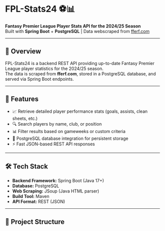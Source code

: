 # FPL-Stats24 ⚽📊
**Fantasy Premier League Player Stats API for the 2024/25 Season**  
Built with **Spring Boot** + **PostgreSQL** | Data webscraped from [fferf.com](https://fferf.com)  

---

## 📌 Overview
FPL-Stats24 is a backend REST API providing up-to-date Fantasy Premier League player statistics for the 2024/25 season.  
The data is scraped from **fferf.com**, stored in a PostgreSQL database, and served via Spring Boot endpoints.

---

## 🚀 Features
- 📈 Retrieve detailed player performance stats (goals, assists, clean sheets, etc.)
- 🔍 Search players by name, club, or position
- 📊 Filter results based on gameweeks or custom criteria
- 💾 PostgreSQL database integration for persistent storage
- ⚡ Fast JSON-based REST API responses

---

## 🛠️ Tech Stack
- **Backend Framework:** Spring Boot (Java 17+)
- **Database:** PostgreSQL
- **Web Scraping:** JSoup (Java HTML parser)
- **Build Tool:** Maven
- **API Format:** REST (JSON)

---

## 📂 Project Structure
